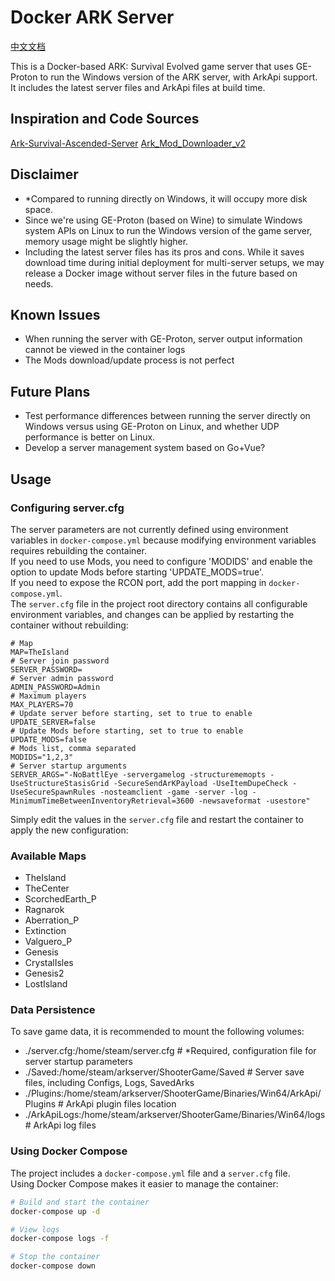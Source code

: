 # Docker ARK Server

[中文文档](README-Zh.md)  

This is a Docker-based ARK: Survival Evolved game server that uses GE-Proton to run the Windows version of the ARK server, with ArkApi support.  
It includes the latest server files and ArkApi files at build time.

## Inspiration and Code Sources
[Ark-Survival-Ascended-Server](https://github.com/Acekorneya/Ark-Survival-Ascended-Server)
[Ark_Mod_Downloader_v2](https://github.com/CobraColin/Ark_Mod_Downloader_v2)

## Disclaimer
  - *Compared to running directly on Windows, it will occupy more disk space.
  - Since we're using GE-Proton (based on Wine) to simulate Windows system APIs on Linux to run the Windows version of the game server, memory usage might be slightly higher.
  - Including the latest server files has its pros and cons. While it saves download time during initial deployment for multi-server setups, we may release a Docker image without server files in the future based on needs.

## Known Issues
  - When running the server with GE-Proton, server output information cannot be viewed in the container logs
  - The Mods download/update process is not perfect

## Future Plans
  - Test performance differences between running the server directly on Windows versus using GE-Proton on Linux, and whether UDP performance is better on Linux.
  - Develop a server management system based on Go+Vue?

## Usage

### Configuring server.cfg

The server parameters are not currently defined using environment variables in `docker-compose.yml` because modifying environment variables requires rebuilding the container.  
If you need to use Mods, you need to configure 'MODIDS' and enable the option to update Mods before starting 'UPDATE_MODS=true'.  
If you need to expose the RCON port, add the port mapping in `docker-compose.yml`.  
The `server.cfg` file in the project root directory contains all configurable environment variables, and changes can be applied by restarting the container without rebuilding:

```
# Map
MAP=TheIsland
# Server join password
SERVER_PASSWORD=
# Server admin password
ADMIN_PASSWORD=Admin
# Maximum players
MAX_PLAYERS=70
# Update server before starting, set to true to enable
UPDATE_SERVER=false
# Update Mods before starting, set to true to enable
UPDATE_MODS=false
# Mods list, comma separated
MODIDS="1,2,3"
# Server startup arguments
SERVER_ARGS="-NoBattlEye -servergamelog -structurememopts -UseStructureStasisGrid -SecureSendArKPayload -UseItemDupeCheck -UseSecureSpawnRules -nosteamclient -game -server -log -MinimumTimeBetweenInventoryRetrieval=3600 -newsaveformat -usestore" 
```

Simply edit the values in the `server.cfg` file and restart the container to apply the new configuration:

### Available Maps

- TheIsland
- TheCenter
- ScorchedEarth_P
- Ragnarok
- Aberration_P
- Extinction
- Valguero_P
- Genesis
- CrystalIsles
- Genesis2
- LostIsland

### Data Persistence

To save game data, it is recommended to mount the following volumes:
  - ./server.cfg:/home/steam/server.cfg # *Required, configuration file for server startup parameters
  - ./Saved:/home/steam/arkserver/ShooterGame/Saved   # Server save files, including Configs, Logs, SavedArks
  - ./Plugins:/home/steam/arkserver/ShooterGame/Binaries/Win64/ArkApi/Plugins # ArkApi plugin files location
  - ./ArkApiLogs:/home/steam/arkserver/ShooterGame/Binaries/Win64/logs  # ArkApi log files

### Using Docker Compose

The project includes a `docker-compose.yml` file and a `server.cfg` file.  
Using Docker Compose makes it easier to manage the container:

```bash
# Build and start the container
docker-compose up -d

# View logs
docker-compose logs -f

# Stop the container
docker-compose down
```
